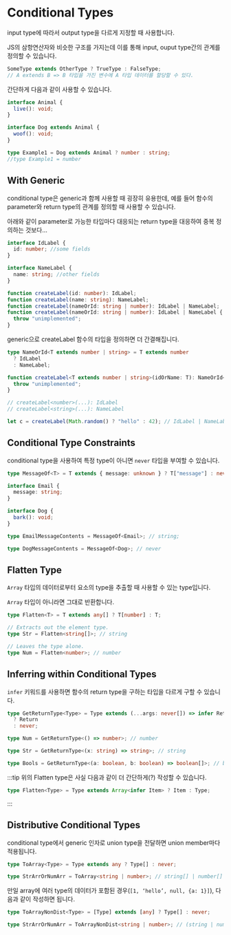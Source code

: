 # Conditional Types

input type에 따라서 output type을 다르게 지정할 때 사용합니다.

JS의 삼항연산자와 비슷한 구조를 가지는데 이를 통해 input, ouput type간의 관계를 정의할 수 있습니다.

```ts
SomeType extends OtherType ? TrueType : FalseType;
// A extends B => B 타입을 가진 변수에 A 타입 데이터를 할당할 수 있다.
```

간단하게 다음과 같이 사용할 수 있습니다.

```ts
interface Animal {
  live(): void;
}

interface Dog extends Animal {
  woof(): void;
}

type Example1 = Dog extends Animal ? number : string;
//type Example1 = number
```

## With Generic

conditional type은 generic과 함께 사용할 때 굉장히 유용한데, 예를 들어 함수의 parameter와 return type의 관계를 정의할 때 사용할 수 있습니다.

아래와 같이 parameter로 가능한 타입마다 대응되는 return type을 대응하여 중복 정의하는 것보다...

```ts
interface IdLabel {
  id: number; //some fields
}

interface NameLabel {
  name: string; //other fields
}

function createLabel(id: number): IdLabel;
function createLabel(name: string): NameLabel;
function createLabel(nameOrId: string | number): IdLabel | NameLabel;
function createLabel(nameOrId: string | number): IdLabel | NameLabel {
  throw "unimplemented";
}
```

generic으로 createLabel 함수의 타입을 정의하면 더 간결해집니다.

```ts
type NameOrId<T extends number | string> = T extends number
  ? IdLabel
  : NameLabel;

function createLabel<T extends number | string>(idOrName: T): NameOrId<T> {
  throw "unimplemented";
}

// createLabel<number>(...): IdLabel
// createLabel<string>(...): NameLabel

let c = createLabel(Math.random() ? "hello" : 42); // IdLabel | NameLabel
```

## Conditional Type Constraints

conditional type을 사용하여 특정 type이 아니면 `never` 타입을 부여할 수 있습니다.

```ts
type MessageOf<T> = T extends { message: unknown } ? T["message"] : never;

interface Email {
  message: string;
}

interface Dog {
  bark(): void;
}

type EmailMessageContents = MessageOf<Email>; // string;

type DogMessageContents = MessageOf<Dog>; // never
```

## Flatten Type

`Array` 타입의 데이터로부터 요소의 type을 추출할 때 사용할 수 있는 type입니다.

`Array` 타입이 아니라면 그대로 반환합니다.

```ts
type Flatten<T> = T extends any[] ? T[number] : T;

// Extracts out the element type.
type Str = Flatten<string[]>; // string

// Leaves the type alone.
type Num = Flatten<number>; // number
```

## Inferring within Conditional Types

`infer` 키워드를 사용하면 함수의 return type을 구하는 타입을 다르게 구할 수 있습니다.

```ts
type GetReturnType<Type> = Type extends (...args: never[]) => infer Return
  ? Return
  : never;

type Num = GetReturnType<() => number>; // number

type Str = GetReturnType<(x: string) => string>; // string

type Bools = GetReturnType<(a: boolean, b: boolean) => boolean[]>; // boolean[]
```

:::tip
위의 Flatten type은 사실 다음과 같이 더 간단하게(?) 작성할 수 있습니다.

```ts
type Flatten<Type> = Type extends Array<infer Item> ? Item : Type;
```

:::

## Distributive Conditional Types

conditional type에서 generic 인자로 union type을 전달하면 union member마다 적용됩니다.

```ts
type ToArray<Type> = Type extends any ? Type[] : never;

type StrArrOrNumArr = ToArray<string | number>; // string[] | number[]
```

만일 array에 여러 type의 데이터가 포함된 경우(`[1, ‘hello’, null, {a: 1}]`), 다음과 같이 작성하면 됩니다.

```ts
type ToArrayNonDist<Type> = [Type] extends [any] ? Type[] : never;

type StrArrOrNumArr = ToArrayNonDist<string | number>; // (string | number)[]
```
